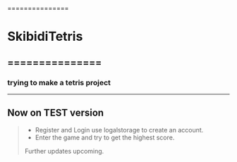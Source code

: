 ===============

# SkibidiTetris
  
===============
---------------

### trying to make a tetris project

---------------

## Now on **TEST** version
>
> - Register and Login use logalstorage to create an account.
> - Enter the game and try to get the highest score.
>
>  Further updates upcoming.

